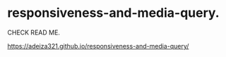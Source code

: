 # responsiveness-and-media-query.  

CHECK READ ME.

https://adeiza321.github.io/responsiveness-and-media-query/
